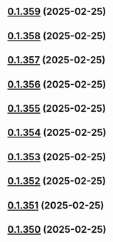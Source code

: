 ## [0.1.359](https://github.com/binary-braids/terraform-oracle/compare/v0.1.358...v0.1.359) (2025-02-25)



## [0.1.358](https://github.com/binary-braids/terraform-oracle/compare/v0.1.357...v0.1.358) (2025-02-25)



## [0.1.357](https://github.com/binary-braids/terraform-oracle/compare/v0.1.356...v0.1.357) (2025-02-25)



## [0.1.356](https://github.com/binary-braids/terraform-oracle/compare/v0.1.355...v0.1.356) (2025-02-25)



## [0.1.355](https://github.com/binary-braids/terraform-oracle/compare/v0.1.354...v0.1.355) (2025-02-25)



## [0.1.354](https://github.com/binary-braids/terraform-oracle/compare/v0.1.353...v0.1.354) (2025-02-25)



## [0.1.353](https://github.com/binary-braids/terraform-oracle/compare/v0.1.352...v0.1.353) (2025-02-25)



## [0.1.352](https://github.com/binary-braids/terraform-oracle/compare/v0.1.351...v0.1.352) (2025-02-25)



## [0.1.351](https://github.com/binary-braids/terraform-oracle/compare/v0.1.350...v0.1.351) (2025-02-25)



## [0.1.350](https://github.com/binary-braids/terraform-oracle/compare/v0.1.349...v0.1.350) (2025-02-25)



